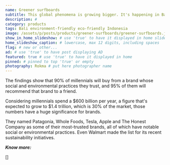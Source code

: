 ```yaml
---
name: Greener surfboards
subtitle: This global phenomena is growing bigger. It's happening in Bali too.
description: #
category: products
tags: Bali environment-friendly eco-friendly Indonesia
image: /assets/p/posts/products/greener-surfboards/greener-surfboards.jpg
show_in_home_slideshow: # use 'true' to have it displayed in home slideshow
home_slideshow_caption: # lowercase, max 12 digits, including spaces
flag: # new or other...
ad: # use 'true' to have post displaying AD
featured: true # use 'true' to have it displayed in home
pinned: # pinned to top 'true' or empty
photography: Rokma # put here photographer name
---
```

The findings show that 90% of millennials will buy from a brand whose social and environmental practices they trust, and 95% of them will recommend that brand to a friend.

Considering millennials spend a $600 billion per year, a figure that's expected to grow to $1.4 trillion, which is 30% of the market, those numbers have a huge significance for brands.

They named Patagonia, Whole Foods, Tesla, Apple and The Honest Company as some of their most-trusted brands, all of which have notable social or environmental practices. Even Walmart made the list for its recent sustainability initiatives.


**_Know more:_**

[]
